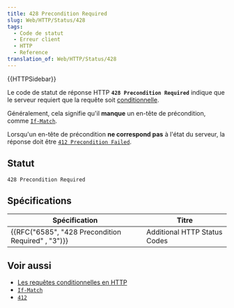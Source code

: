 ```yaml
---
title: 428 Precondition Required
slug: Web/HTTP/Status/428
tags:
  - Code de statut
  - Erreur client
  - HTTP
  - Reference
translation_of: Web/HTTP/Status/428
---
```

{{HTTPSidebar}}

Le code de statut de réponse HTTP **`428 Precondition Required`** indique que le serveur requiert que la requête soit [conditionnelle](/fr/docs/Web/HTTP/Conditional_requests).

Généralement, cela signifie qu'il **manque** un en-tête de précondition, comme [`If-Match`](/fr/docs/Web/HTTP/Headers/If-Match).

Lorsqu'un en-tête de précondition **ne correspond pas** à l'état du serveur, la réponse doit être [`412 Precondition Failed`](/fr/docs/Web/HTTP/Status/412).

## Statut

    428 Precondition Required

## Spécifications

| Spécification                                                        | Titre                        |
| -------------------------------------------------------------------- | ---------------------------- |
| {{RFC("6585", "428 Precondition Required" , "3")}} | Additional HTTP Status Codes |

## Voir aussi

- [Les requêtes conditionnelles en HTTP](/fr/docs/Web/HTTP/Conditional_requests)
- [`If-Match`](/fr/docs/Web/HTTP/Headers/If-Match)
- [`412`](/fr/docs/Web/HTTP/Status/412)
